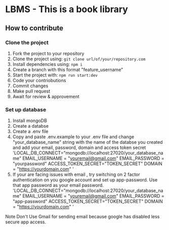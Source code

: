 # LBMS - This is a book library

## How to contribute

### Clone the project

1. Fork the project to your repository
2. Clone the project using: `git clone url/of/your/repository.com`
3. Install dependencies using: `npm i`
4. Create a branch with this format "feature_username"
5. Start the project with: `npm run start:dev`
6. Code your contriobutions
7. Commit changes
8. Make pull request
9. Await for review & approvement

### Set up database

1. Install mongoDB
2. Create a databse
3. Create a .env file
4. Copy and paste .env.example to your .env file and change "your_database_name" string with the name of the databse you created and add your email, password, domain and access token secret
   'LOCAL_DB_CONNECT="mongodb://localhost:27020/your_database_name"
   EMAIL_USERNAME = "youremail@gmail.com"
   EMAIL_PASSWORD = "yourpassword"
   ACCESS_TOKEN_SECRET="TOKEN_SECRET"
   DOMAIN = "https://yourdomain.com" '
5. If your are facing issues with email , try switching on 2 factor authentication on you google account and set up app-password. Use that app password as your email password.
   'LOCAL_DB_CONNECT="mongodb://localhost:27020/your_database_name"
   EMAIL_USERNAME = "youremail@gmail.com"
   EMAIL_PASSWORD = "app-password"
   ACCESS_TOKEN_SECRET="TOKEN_SECRET"
   DOMAIN = "https://yourdomain.com" '

Note
Don't Use Gmail for sending email because google has disabled less secure app access.
